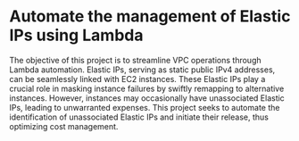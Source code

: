 # Automate the management of Elastic IPs using Lambda

The objective of this project is to streamline VPC operations through Lambda automation. Elastic IPs, serving as static public IPv4 addresses, can be seamlessly linked with EC2 instances. These Elastic IPs play a crucial role in masking instance failures by swiftly remapping to alternative instances. However, instances may occasionally have unassociated Elastic IPs, leading to unwarranted expenses. This project seeks to automate the identification of unassociated Elastic IPs and initiate their release, thus optimizing cost management.
